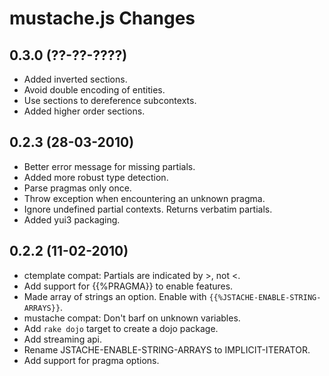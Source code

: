 # mustache.js Changes

## 0.3.0 (??-??-????)

* Added inverted sections.
* Avoid double encoding of entities.
* Use sections to dereference subcontexts.
* Added higher order sections.



## 0.2.3 (28-03-2010)

* Better error message for missing partials.
* Added more robust type detection.
* Parse pragmas only once.
* Throw exception when encountering an unknown pragma.
* Ignore undefined partial contexts. Returns verbatim partials.
* Added yui3 packaging.


## 0.2.2 (11-02-2010)

* ctemplate compat: Partials are indicated by >, not <.
* Add support for {{%PRAGMA}} to enable features.
* Made array of strings an option. Enable with `{{%JSTACHE-ENABLE-STRING-ARRAYS}}`.
* mustache compat: Don't barf on unknown variables.
* Add `rake dojo` target to create a dojo package.
* Add streaming api.
* Rename JSTACHE-ENABLE-STRING-ARRAYS to IMPLICIT-ITERATOR.
* Add support for pragma options.
